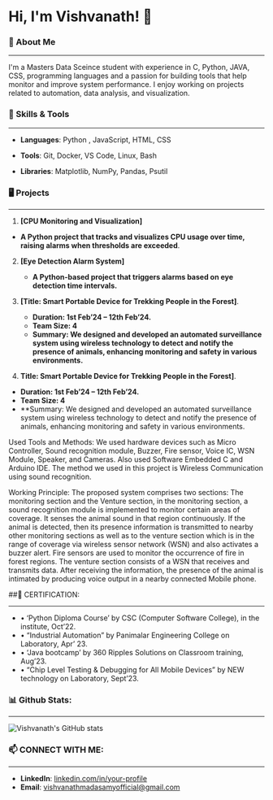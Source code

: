 # Hi, I'm Vishvanath! 👋

### 🚀 About Me
_____________________________________________________________________________________________________________________________________________________________________________________________________________________

I'm a Masters Data Sceince student with experience in C, Python, JAVA, CSS, programming languages and a passion for building tools that help monitor and improve system performance. I enjoy working on projects related to automation, data analysis, and visualization.



### 🔧 Skills & Tools
_____________________________________________________________________________________________________________________________________________________________________________________________________________________

- **Languages**: Python , JavaScript, HTML, CSS

- **Tools**: Git, Docker, VS Code, Linux, Bash

- **Libraries**: Matplotlib, NumPy, Pandas, Psutil


### 🖥️ Projects
_____________________________________________________________________________________________________________________________________________________________________________________________________________________

1. **[CPU Monitoring and Visualization]**  
- **A Python project that tracks and visualizes CPU usage over time, raising alarms when thresholds are exceeded**.

2. **[Eye Detection Alarm System]** 
   -  **A Python-based project that triggers alarms based on eye detection time intervals.**

3. **[Title: Smart Portable Device for Trekking People in the Forest]**.
   - **Duration: 1st Feb’24 – 12th Feb’24.**
   - **Team Size: 4**
   - **Summary: We designed and developed an automated surveillance system using wireless technology to detect and notify the presence of animals, enhancing 
     monitoring and safety in various environments.**

4. **Title: Smart Portable Device for Trekking People in the Forest]**.
- **Duration: 1st Feb’24 – 12th Feb’24.**
- **Team Size: 4**
- **Summary: We designed and developed an automated surveillance system using wireless technology to detect and notify the presence of animals, enhancing monitoring and safety in various environments.

Used Tools and Methods:
We used hardware devices such as Micro Controller, Sound recognition module, Buzzer, Fire sensor, Voice IC, WSN Module, Speaker, and Cameras. Also used Software Embedded C and Arduino IDE. The method we used in this project is Wireless Communication using sound recognition.

Working Principle:
The proposed system comprises two sections: The monitoring section and the Venture section, in the monitoring section, a sound recognition module is implemented to monitor certain areas of coverage. It senses the animal sound in that region continuously. If the animal is detected, then its presence information is transmitted to nearby other monitoring sections as well as to the venture section which is in the range of coverage via wireless sensor network (WSN) and also activates a buzzer alert. Fire sensors are used to monitor the occurrence of fire in forest regions. The venture section consists of a WSN that receives and transmits data. After receiving the information, the presence of the animal is intimated by producing voice output in a nearby connected Mobile phone.


##📜 CERTIFICATION:
_____________________________________________________________________________________________________________________________________________________________________________________________________________________
- •	‘Python Diploma Course’ by CSC (Computer Software College), in the institute, Oct’22.
- •	“Industrial Automation” by Panimalar Engineering College on Laboratory, Apr’ 23.
- •	‘Java bootcamp’ by 360 Ripples Solutions on Classroom training, Aug’23.
- •	“Chip Level Testing & Debugging for All Mobile Devices” by NEW technology on Laboratory, Sept’23.



### 📊 Github Stats:
_____________________________________________________________________________________________________________________________________________________________________________________________________________________

![Vishvanath's GitHub stats](https://github-readme-stats.vercel.app/api?username=your-username&show_icons=true&theme=dark)



### 📫 CONNECT WITH ME:
_____________________________________________________________________________________________________________________________________________________________________________________________________________________

- **LinkedIn**: [linkedin.com/in/your-profile](linkedin.com/in/vishvanath-madasamy-4564392b3)
- **Email**: vishvanathmadasamyofficial@gmail.com

<!---
Vishvanath0523/Vishvanath0523 is a ✨ special ✨ repository because its `README.md` (this file) appears on your GitHub profile.
You can click the Preview link to take a look at your changes.
--->
